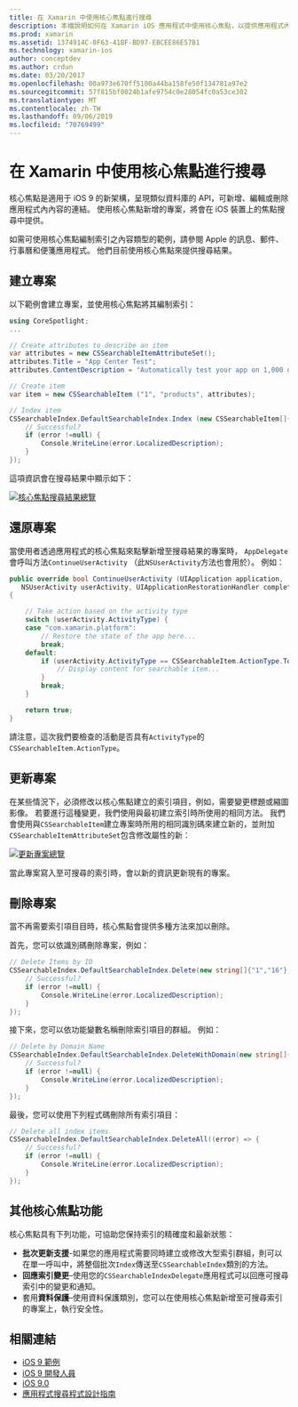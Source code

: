 ```yaml
---
title: 在 Xamarin 中使用核心焦點進行搜尋
description: 本檔說明如何在 Xamarin iOS 應用程式中使用核心焦點，以提供應用程式內內容的連結。 它討論如何建立、還原、更新和刪除可搜尋的專案。
ms.prod: xamarin
ms.assetid: 1374914C-0F63-41BF-BD97-EBCEE86E57B1
ms.technology: xamarin-ios
author: conceptdev
ms.author: crdun
ms.date: 03/20/2017
ms.openlocfilehash: 00a973e670ff5100a44ba158fe50f134781a97e2
ms.sourcegitcommit: 57f815bf0024b1afe9754c0e28054fc0a53ce302
ms.translationtype: MT
ms.contentlocale: zh-TW
ms.lasthandoff: 09/06/2019
ms.locfileid: "70769499"
---
```

# <a name="search-with-core-spotlight-in-xamarinios"></a>在 Xamarin 中使用核心焦點進行搜尋

核心焦點是適用于 iOS 9 的新架構，呈現類似資料庫的 API，可新增、編輯或刪除應用程式內內容的連結。 使用核心焦點新增的專案，將會在 iOS 裝置上的焦點搜尋中提供。

如需可使用核心焦點編制索引之內容類型的範例，請參閱 Apple 的訊息、郵件、行事曆和便箋應用程式。 他們目前使用核心焦點來提供搜尋結果。

## <a name="creating-an-item"></a>建立專案

以下範例會建立專案，並使用核心焦點將其編制索引：

```csharp
using CoreSpotlight;
...

// Create attributes to describe an item
var attributes = new CSSearchableItemAttributeSet();
attributes.Title = "App Center Test";
attributes.ContentDescription = "Automatically test your app on 1,000 devices in the cloud.";

// Create item
var item = new CSSearchableItem ("1", "products", attributes);

// Index item
CSSearchableIndex.DefaultSearchableIndex.Index (new CSSearchableItem[]{ item }, (error) => {
    // Successful?
    if (error !=null) {
        Console.WriteLine(error.LocalizedDescription);
    }
});
```

這項資訊會在搜尋結果中顯示如下：

[![](corespotlight-images/corespotlight01.png "核心焦點搜尋結果總覽")](corespotlight-images/corespotlight01.png#lightbox)

## <a name="restoring-an-item"></a>還原專案

當使用者透過應用程式的核心焦點來點擊新增至搜尋結果的專案時， `AppDelegate`會呼叫方法`ContinueUserActivity` （此`NSUserActivity`方法也會用於）。 例如：

```csharp
public override bool ContinueUserActivity (UIApplication application,
   NSUserActivity userActivity, UIApplicationRestorationHandler completionHandler)
{

    // Take action based on the activity type
    switch (userActivity.ActivityType) {
    case "com.xamarin.platform":
        // Restore the state of the app here...
        break;
    default:
        if (userActivity.ActivityType == CSSearchableItem.ActionType.ToString ()) {
            // Display content for searchable item...
        }
        break;
    }

    return true;
}
```

請注意，這次我們要檢查的活動是否具有`ActivityType`的`CSSearchableItem.ActionType`。

## <a name="updating-an-item"></a>更新專案

在某些情況下，必須修改以核心焦點建立的索引項目，例如，需要變更標題或縮圖影像。 若要進行這種變更，我們使用與最初建立索引時所使用的相同方法。
我們會使用與`CSSearchableItem`建立專案時所用的相同識別碼來建立新的，並附加`CSSearchableItemAttributeSet`包含修改屬性的新：

[![](corespotlight-images/corespotlight02.png "更新專案總覽")](corespotlight-images/corespotlight02.png#lightbox)

當此專案寫入至可搜尋的索引時，會以新的資訊更新現有的專案。

## <a name="deleting-an-item"></a>刪除專案

當不再需要索引項目目時，核心焦點會提供多種方法來加以刪除。

首先，您可以依識別碼刪除專案，例如：

```csharp
// Delete Items by ID
CSSearchableIndex.DefaultSearchableIndex.Delete(new string[]{"1","16"},(error) => {
    // Successful?
    if (error !=null) {
        Console.WriteLine(error.LocalizedDescription);
    }
});
```

接下來，您可以依功能變數名稱刪除索引項目的群組。 例如：

```csharp
// Delete by Domain Name
CSSearchableIndex.DefaultSearchableIndex.DeleteWithDomain(new string[]{"domain-name"},(error) => {
    // Successful?
    if (error !=null) {
        Console.WriteLine(error.LocalizedDescription);
    }
});
```

最後，您可以使用下列程式碼刪除所有索引項目：

```csharp
// Delete all index items
CSSearchableIndex.DefaultSearchableIndex.DeleteAll((error) => {
    // Successful?
    if (error !=null) {
        Console.WriteLine(error.LocalizedDescription);
    }
});
```

## <a name="additional-core-spotlight-features"></a>其他核心焦點功能

核心焦點具有下列功能，可協助您保持索引的精確度和最新狀態：

- **批次更新支援**-如果您的應用程式需要同時建立或修改大型索引群組，則可以在單一呼叫中，將整個批次`Index`傳送至`CSSearchableIndex`類別的方法。
- **回應索引變更**–使用您的`CSSearchableIndexDelegate`應用程式可以回應可搜尋索引中的變更和通知。
- 套用**資料保護**–使用資料保護類別，您可以在使用核心焦點新增至可搜尋索引的專案上，執行安全性。

## <a name="related-links"></a>相關連結

- [iOS 9 範例](https://docs.microsoft.com/samples/browse/?products=xamarin&term=Xamarin.iOS+iOS9)
- [iOS 9 開發人員](https://developer.apple.com/ios/pre-release/)
- [iOS 9.0](https://developer.apple.com/library/prerelease/ios/releasenotes/General/WhatsNewIniOS/Articles/iOS9.html)
- [應用程式搜尋程式設計指南](https://developer.apple.com/library/prerelease/ios/documentation/General/Conceptual/AppSearch/index.html#//apple_ref/doc/uid/TP40016308)
